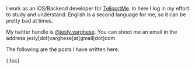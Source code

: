I work as an iOS/Backend developer for [TeliportMe](https://teliportme.com/). In here I log in my effort to study and understand. English is a second language for me, so it can be pretty bad at times.

My twitter handle is [@jesly.varghese](https://twitter.com/jeslyvarghese). You can shoot me an email in the address jesly[dot]varghese[at]gmail[dot]com
 
The following are the posts I have written here:

{:toc}
